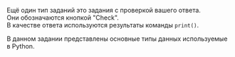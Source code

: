 Ещё один тип заданий это задания с проверкой вашего ответа.  
Они обозначаются кнопкой "Check".  
В качестве ответа используются результаты команды `print()`.

В данном задании представлены основные типы данных используемые в Python.
